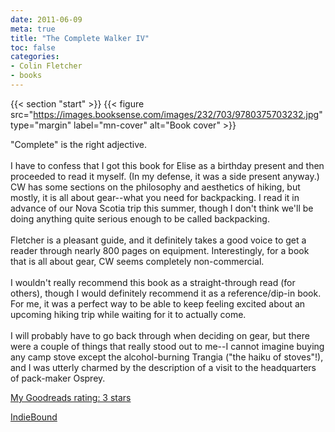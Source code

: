```yaml
---
date: 2011-06-09
meta: true
title: "The Complete Walker IV"
toc: false
categories:
- Colin Fletcher
- books
---
```


{{< section "start" >}}
{{< figure src="https://images.booksense.com/images/232/703/9780375703232.jpg" type="margin" label="mn-cover" alt="Book cover" >}}

"Complete" is the right adjective.<br /><br />I have to confess that I got this book for Elise as a birthday present and then proceeded to read it myself. (In my defense, it was a side present anyway.) CW has some sections on the philosophy and aesthetics of hiking, but mostly, it is all about gear--what you need for backpacking. I read it in advance of our Nova Scotia trip this summer, though I don't think we'll be doing anything quite serious enough to be called backpacking.<br /><br />Fletcher is a pleasant guide, and it definitely takes a good voice to get a reader through nearly 800 pages on equipment. Interestingly, for a book that is all about gear, CW seems completely non-commercial.<br /><br />I wouldn't really recommend this book as a straight-through read (for others), though I would definitely recommend it as a reference/dip-in book. For me, it was a perfect way to be able to keep feeling excited about an upcoming hiking trip while waiting for it to actually come.<br /><br />I will probably have to go back through when deciding on gear, but there were a couple of things that really stood out to me--I cannot imagine buying any camp stove except the alcohol-burning Trangia ("the haiku of stoves"!), and I was utterly charmed by the description of a visit to the headquarters of pack-maker Osprey.

[My Goodreads rating: 3 stars](https://www.goodreads.com/review/show/166544922)  

[IndieBound](https://www.indiebound.org/book/9780375703232)

